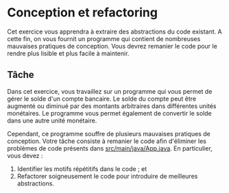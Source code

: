 # Conception et refactoring

Cet exercice vous apprendra à extraire des abstractions du code existant. A cette fin, on vous fournit
un programme qui contient de nombreuses mauvaises pratiques de conception. Vous devrez remanier le code pour le rendre plus lisible et plus facile à maintenir.

## Tâche

Dans cet exercice, vous travaillez sur un programme qui vous permet de gérer le solde d'un compte bancaire.
Le solde du compte peut être augmenté ou diminué par des montants arbitraires dans différentes unités monétaires.
Le programme vous permet également de convertir le solde dans une autre unité monétaire.

Cependant, ce programme souffre de plusieurs mauvaises pratiques de conception. Votre tâche consiste à remanier le code
afin d'éliminer les problèmes de code présents dans [src/main/java/App.java](src/main/java/App.java).
En particulier, vous devez :

1. Identifier les motifs répétitifs dans le code ; et
2. Refactorer soigneusement le code pour introduire de meilleures abstractions.
